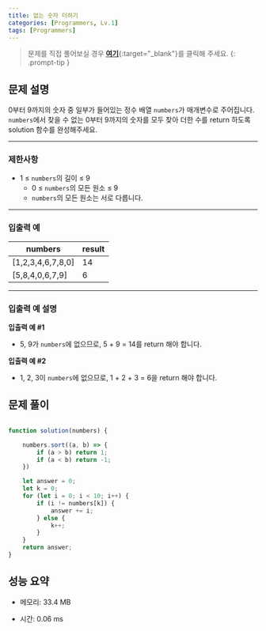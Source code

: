 ```yaml
---
title: 없는 숫자 더하기
categories: [Programmers, Lv.1]
tags: [Programmers]
---
```


> 문제를 직접 풀어보실 경우 [**여기**](https://school.programmers.co.kr/learn/courses/30/lessons/86051){:target="_blank"}를 클릭해 주세요.
{: .prompt-tip }

## 문제 설명

<p>0부터 9까지의 숫자 중 일부가 들어있는 정수 배열 <code>numbers</code>가 매개변수로 주어집니다. <code>numbers</code>에서 찾을 수 없는 0부터 9까지의 숫자를 모두 찾아 더한 수를 return 하도록 solution 함수를 완성해주세요.</p>

<hr>

### 제한사항

<ul>
<li>1 ≤ <code>numbers</code>의 길이 ≤ 9

<ul>
<li>0 ≤ <code>numbers</code>의 모든 원소 ≤ 9</li>
<li><code>numbers</code>의 모든 원소는 서로 다릅니다.</li>
</ul></li>
</ul>

<hr>

### 입출력 예
<div class="table-wrapper"><table>
        <thead><tr>
<th>numbers</th>
<th>result</th>
</tr>
</thead>
        <tbody><tr>
<td>[1,2,3,4,6,7,8,0]</td>
<td>14</td>
</tr>
<tr>
<td>[5,8,4,0,6,7,9]</td>
<td>6</td>
</tr>
</tbody>
      </table></div>
<hr>

### 입출력 예 설명

<p><strong>입출력 예 #1</strong></p>

<ul>
<li>5, 9가 <code>numbers</code>에 없으므로, 5 + 9 = 14를 return 해야 합니다.</li>
</ul>

<p><strong>입출력 예 #2</strong></p>

<ul>
<li>1, 2, 3이 <code>numbers</code>에 없으므로, 1 + 2 + 3 = 6을 return 해야 합니다.</li>
</ul>


## 문제 풀이

```js

function solution(numbers) {

    numbers.sort((a, b) => {
        if (a > b) return 1;
        if (a < b) return -1;
    })

    let answer = 0;
    let k = 0;
    for (let i = 0; i < 10; i++) {
        if (i != numbers[k]) {
            answer += i;
        } else {
            k++;
        }
    }
    return answer;
}

```

## 성능 요약

- 메모리: 33.4 MB

- 시간: 0.06 ms

